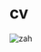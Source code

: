 # cv
![zah](https://user-images.githubusercontent.com/58999744/137434120-4d12ba6e-408c-4aa8-adbb-1b9965245d60.png)
